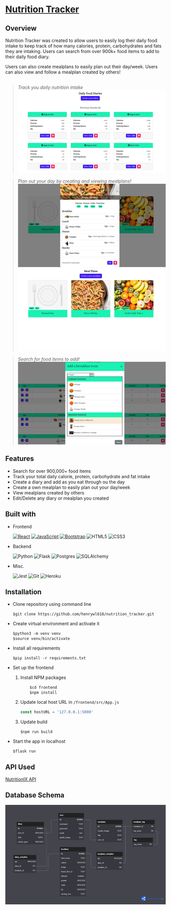 # **[Nutrition Tracker][App-Link]**

## **Overview**

Nutrition Tracker was created to allow users to easily log their daily food intake to keep track of how many calories, protein, carbohydrates and fats they are intaking. Users can search from over 900k+ food items to add to their daily food diary. 

Users can also create mealplans to easily plan out their day/week. Users can also view and follow a mealplan created by others!  
<br>

>*Track you daily nutrition intake*
>![image1](frontend/src/img/homepage2.png)  

>*Plan out your day by creating and viewing mealplans!*
>![image1](frontend/src/img/homepage4.png)
>![image1](frontend/src/img/homepage5.png)

>*Search for food items to add!*
>![image2](/frontend/src/img/homepage1.png)

## **Features**
- Search for over 900,000+ food items
- Track your total daily calorie, protein, carbohydrate and fat intake
- Create a diary and add as you eat through ou the day
- Create a own mealplan to easily plan out your day/week
- View mealplans created by others
- Edit/Delete any diary or mealplan you created

## **Built with**
* Frontend  
  
  [![React][React.js]][React-url] [![JavaScript]][Javascript-url] [![Bootstrap][Bootstrap.com]][Bootstrap-url] ![HTML5](https://img.shields.io/badge/html5-%23E34F26.svg?style=for-the-badge&logo=html5&logoColor=white) ![CSS3](https://img.shields.io/badge/css3-%231572B6.svg?style=for-the-badge&logo=css3&logoColor=white)
* Backend  
  
  ![Python](https://img.shields.io/badge/python-3670A0?style=for-the-badge&logo=python&logoColor=ffdd54)
  ![Flask](https://img.shields.io/badge/flask-%23000.svg?style=for-the-badge&logo=flask&logoColor=white)
  ![Postgres](https://img.shields.io/badge/postgres-%23316192.svg?style=for-the-badge&logo=postgresql&logoColor=white)
  ![SQLAlchemy](https://img.shields.io/badge/-SQLAlchemy-red?style=for-the-badge)

* Misc. 
  
  ![Jest](https://img.shields.io/badge/-jest-%23C21325?style=for-the-badge&logo=jest&logoColor=white)
  ![Git](https://img.shields.io/badge/git-%23F05033.svg?style=for-the-badge&logo=git&logoColor=white)
  ![Heroku](https://img.shields.io/badge/heroku-%23430098.svg?style=for-the-badge&logo=heroku&logoColor=white)
  



## **Installation**

- Clone repository using command line
  
    ```terminal
    $git clone https://github.com/henrywl618/nutrition_tracker.git
    ```

- Create virtual environment and activate it

    ```terminal
    $python3 -m venv venv
    $source venv/bin/activate
    ```

- Install all requirements

    ```terminal
    $pip install -r requirements.txt
    ```
- Set up the frontend
    1. Install NPM packages
        ```terminal
            $cd frontend
            $npm install
        ```
    2. Update local host URL in `/frontend/src/App.js`
        ```js
        const hostURL = '127.0.0.1:5000'
        ```
    3. Update build
        ```
        $npm run build
        ```
- Start the app in localhost

    ```terminal
    $flask run
    ```
## **API Used**

[NutritionIX API](https://developer.nutritionix.com/docs/v2)

## **Database Schema**

![database_schema](./static/database_schema.png)

<!-- MARKDOWN LINKS & IMAGES -->
<!-- https://www.markdownguide.org/basic-syntax/#reference-style-links -->
[App-Link]: https://nutrition-tracker00.herokuapp.com/
[React.js]: https://img.shields.io/badge/React-20232A?style=for-the-badge&logo=react&logoColor=61DAFB
[React-url]: https://reactjs.org/
[Bootstrap.com]: https://img.shields.io/badge/Bootstrap-563D7C?style=for-the-badge&logo=bootstrap&logoColor=white
[Bootstrap-url]: https://getbootstrap.com
[JavaScript]:https://img.shields.io/badge/javascript-%23323330.svg?style=for-the-badge&logo=javascript&logoColor=%23F7DF1E
[JavaScript-url]:https://developer.mozilla.org/en-US/docs/Web/JavaScript

